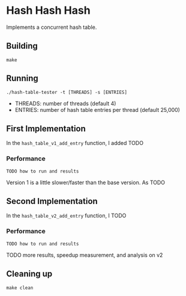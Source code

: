 # Hash Hash Hash
Implements a concurrent hash table.

## Building
```shell
make
```

## Running
```shell
./hash-table-tester -t [THREADS] -s [ENTRIES]
```
- THREADS: number of threads (default 4)
- ENTRIES: number of hash table entries per thread (default 25,000)

## First Implementation
In the `hash_table_v1_add_entry` function, I added TODO

### Performance
```shell
TODO how to run and results
```
Version 1 is a little slower/faster than the base version. As TODO

## Second Implementation
In the `hash_table_v2_add_entry` function, I TODO

### Performance
```shell
TODO how to run and results
```

TODO more results, speedup measurement, and analysis on v2

## Cleaning up
```shell
make clean
```